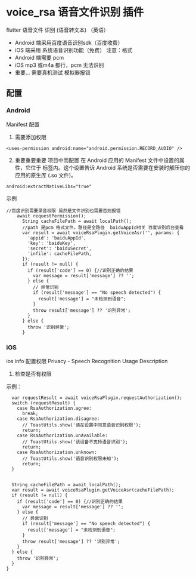 # voice_rsa 语音文件识别 插件

flutter 语音文件 识别  (语音转文本) （英语）
- Android 端采用百度语音识别sdk（百度收费）
- iOS 端采用 系统语音识别功能（免费）
注意：格式 
- Android 端需要 pcm
- iOS mp3 或m4a 都行，pcm 无法识别
- 重要... 需要真机测试 模拟器报错


## 配置
### Android 
Manifest 配置
1. 需要添加权限
```
<uses-permission android:name="android.permission.RECORD_AUDIO" />
```
2. 重要重要重要 项目中而配置 在 Android 应用的 Manifest 文件中设置的属性，它位于 <application> 标签内。这个设置告诉 Android 系统是否需要在安装时解压你的应用的原生库 (.so 文件)。
``` 
android:extractNativeLibs="true"
```

示例
```
//百度识别需要录音权限 虽然是文件识别也需要否则报错
    await requestPermission();
      String cacheFilePath = await localPath();
      //path 是pcm 格式文件，路径是全路径  baiduAppId相关 百度识别后台查看
      var result = await voiceRsaPlugin.getVoiceAsr('', params: {
        'appid': 'baiduAppId',
        'key': 'baiduKey',
        'secret': 'baiduSecret',
        'infile': cacheFilePath,
      });
      if (result != null) {
        if (result['code'] == 0) {//识别正确的结果
          var message = result['message'] ?? '';
        } else {
          // 异常识别
          if (result['message'] == "No speech detected") {
            result['message'] = "未检测到语音";
          }
          throw result['message'] ?? '识别异常';
        }
      } else {
        throw '识别异常';
      }

```

### iOS
ios info 配置权限 Privacy - Speech Recognition Usage Description
1. 检查是否有权限

示例：
```
  var requestResult = await voiceRsaPlugin.requestAuthorization();
  switch (requestResult) {
    case RsaAuthorization.agree:
      break;
    case RsaAuthorization.disagree:
      // ToastUtils.show('请在设置中同意语音识别权限');
      return;
    case RsaAuthorization.unAvailable:
      // ToastUtils.show('该设备不支持语音识别');
      return;
    case RsaAuthorization.unknown:
      // ToastUtils.show('语音识别权限未知');
      return;
  }


  String cacheFilePath = await localPath();
  var result = await voiceRsaPlugin.getVoiceAsr(cacheFilePath);
  if (result != null) {
    if (result['code'] == 0) {//识别正确的结果
      var message = result['message'] ?? '';
    } else {
      // 异常识别
      if (result['message'] == "No speech detected") {
        result['message'] = "未检测到语音";
      }
      throw result['message'] ?? '识别异常';
    }
  } else {
    throw '识别异常';
  }
}
```

